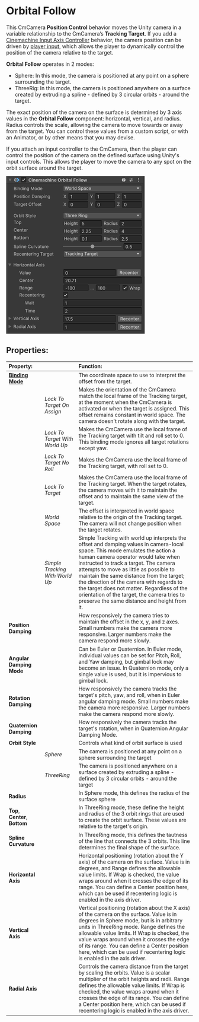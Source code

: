# Orbital Follow

This CmCamera __Position Control__ behavior moves the Unity camera in a variable relationship to the CmCamera’s __Tracking Target__. If you add a [Cinemachine Input Axis Controller](CinemachineInputAxisController.md) behavior, the camera position can be driven by [player input](https://docs.unity3d.com/Manual/ConventionalGameInput.html), which allows the player to dynamically control the position of the camera relative to the target.

__Orbital Follow__ operates in 2 modes:
- Sphere: In this mode, the camera is positioned at any point on a sphere surrounding the target.
- ThreeRig: In this mode, the camera is positioned anywhere on a surface created by extruding a spline - defined by 3 circular orbits - around the target.

The exact position of the camera on the surface is determined by 3 axis values in the __Orbital Follow__ component: horizontal, vertical, and radius. Radius controls the scale, allowing the camera to move towards or away from the target. You can control these values from a custom script, or with an Animator, or by other means that you may devise.

If you attach an input controller to the CmCamera, then the player can control the position of the camera on the defined surface using Unity's input controls. This allows the player to move the camera to any spot on the orbit surface around the target. 

![Orbital Transposer](images/OrbitalFollowInspector.png)

## Properties:

| **Property:** || **Function:** |
|:---|:---|:---|
| __[Binding Mode](CinemachineBindingModes.md)__ || The coordinate space to use to interpret the offset from the target. |
| | _Lock To Target On Assign_ | Makes the orientation of the CmCamera match the local frame of the Tracking target, at the moment when the CmCamera is activated or when the target is assigned. This offset remains constant in world space. The camera doesn't rotate along with the target. |
| | _Lock To Target With World Up_ | Makes the CmCamera use the local frame of the Tracking target with tilt and roll set to 0. This binding mode ignores all target rotations except yaw. |
| | _Lock To Target No Roll_ | Makes the CmCamera use the local frame of the Tracking target, with roll set to 0. |
| | _Lock To Target_ | Makes the CmCamera use the local frame of the Tracking target. When the target rotates, the camera moves with it to maintain the offset and to maintain the same view of the target. |
| | _World Space_ | The offset is interpreted in world space relative to the origin of the Tracking target. The camera will not change position when the target rotates. |
| | _Simple Tracking With World Up_ | Simple Tracking with world up interprets the offset and damping values in camera-local space. This mode emulates the action a human camera operator would take when instructed to track a target. The camera attempts to move as little as possible to maintain the same distance from the target; the direction of the camera with regards to the target does not matter. Regardless of the orientation of the target, the camera tries to preserve the same distance and height from it. |
| __Position Damping__ || How responsively the camera tries to maintain the offset in the x, y, and z axes. Small numbers make the camera more responsive. Larger numbers make the camera respond more slowly.  |
| __Angular Damping Mode__ || Can be Euler or Quaternion.  In Euler mode, individual values can be set for Pitch, Roll, and Yaw damping, but gimbal lock may become an issue.  In Quaternion mode, only a single value is used, but it is impervious to gimbal lock.  |
| __Rotation Damping__ || How responsively the camera tracks the target's pitch, yaw, and roll, when in Euler angular damping mode. Small numbers make the camera more responsive. Larger numbers make the camera respond more slowly.|
| __Quaternion Damping__ || How responsively the camera tracks the target's rotation, when in Quaternion Angular Damping Mode.|
| __Orbit Style__ || Controls what kind of orbit surface is used |
|| _Sphere_| The camera is positioned at any point on a sphere surrounding the target |
|| _ThreeRing_| The camera is positioned anywhere on a surface created by extruding a spline - defined by 3 circular orbits - around the target |
| __Radius__ || In Sphere mode, this defines the radius of the surface sphere |
| __Top__, __Center__, __Bottom__ || In ThreeRing mode, these define the height and radius of the 3 orbit rings that are used to create the orbit surface. These values are relative to the target's origin. |
| __Spline Curvature__ || In ThreeRing mode, this defines the tautness of the line that connects the 3 orbits. This line determines the final shape of the surface. |
| __Horizontal Axis__ || Horizontal positioning (rotation about the Y axis) of the camera on the surface. Value is in degrees, and Range defines the allowable value limits. If Wrap is checked, the value wraps around when it crosses the edge of its range. You can define a Center position here, which can be used if recentering logic is enabled in the axis driver. |
| __Vertical Axis__ || Vertical positioning (rotation about the X axis) of the camera on the surface.  Value is in degrees in Sphere mode, but is in arbitrary units in ThreeRing mode. Range defines the allowable value limits. If Wrap is checked, the value wraps around when it crosses the edge of its range. You can define a Center position here, which can be used if recentering logic is enabled in the axis driver. |
| __Radial Axis__ || Controls the camera distance from the target by scaling the orbits. Value is a scalar multiplier of the orbit heights and radii. Range defines the allowable value limits. If Wrap is checked, the value wraps around when it crosses the edge of its range. You can define a Center position here, which can be used if recentering logic is enabled in the axis driver. |
